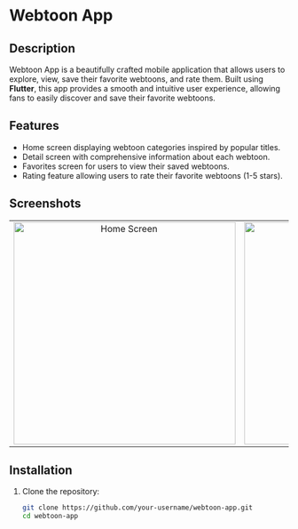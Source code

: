 # Webtoon App

## Description
Webtoon App is a beautifully crafted mobile application that allows users to explore, view, save their favorite webtoons, and rate them. Built using **Flutter**, this app provides a smooth and intuitive user experience, allowing fans to easily discover and save their favorite webtoons.

## Features
- Home screen displaying webtoon categories inspired by popular titles.
- Detail screen with comprehensive information about each webtoon.
- Favorites screen for users to view their saved webtoons.
- Rating feature allowing users to rate their favorite webtoons (1-5 stars).

## Screenshots

<table>
  <tr>
    <td align="center">
      <img src="https://github.com/user-attachments/assets/ab8d0cd2-aa89-43de-a783-9e7b7e6ff082" alt="Home Screen" height="400px">
    </td>
     <td align="center">
      <img src="https://github.com/user-attachments/assets/71a362f5-b79a-4585-b866-9c9ef6093d12
" alt="Home Screen" height="400px">
    </td>
    <td align="center">
      <img src="https://github.com/user-attachments/assets/2bddef3d-1b64-4390-9a30-20a4bba81cbb" alt="Detail Screen" height="400px">
    </td>
    <td align="center">
      <img src="https://github.com/user-attachments/assets/c10ed467-17cf-452b-bf64-50366ec5e787" alt="Favorites Screen" height="400px">
    </td>
    <td align="center">
      <img src="https://github.com/user-attachments/assets/e0146389-e4fe-42d4-b70e-7c688d410124" alt="Rating Feature" height="400px">
    </td>
  </tr>
</table>

## Installation
1. Clone the repository:
   ```bash
   git clone https://github.com/your-username/webtoon-app.git
   cd webtoon-app

